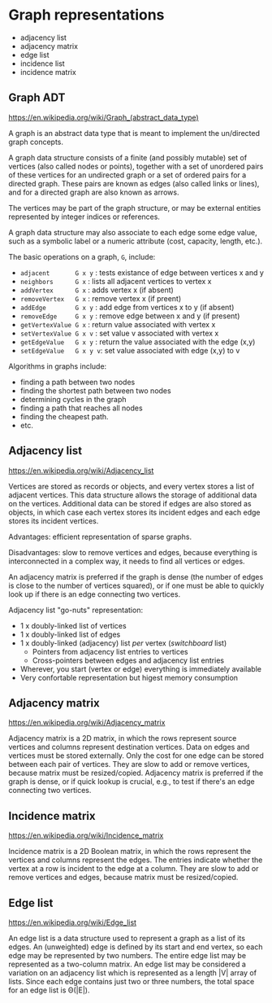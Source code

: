 # Graph representations

- adjacency list
- adjacency matrix
- edge list
- incidence list
- incidence matrix


## Graph ADT

https://en.wikipedia.org/wiki/Graph_(abstract_data_type)

A graph is an abstract data type that is meant to implement the un/directed graph concepts.

A graph data structure consists of a finite (and possibly mutable) set of vertices (also called nodes or points), together with a set of unordered pairs of these vertices for an undirected graph or a set of ordered pairs for a directed graph. These pairs are known as edges (also called links or lines), and for a directed graph are also known as arrows.

The vertices may be part of the graph structure, or may be external entities represented by integer indices or references.

A graph data structure may also associate to each edge some edge value, such as a symbolic label or a numeric attribute (cost, capacity, length, etc.).

The basic operations on a graph, `G`, include:
* `adjacent       G x y`  : tests existance of edge between vertices x and y
* `neighbors      G x`    : lists all adjacent vertices to vertex x
* `addVertex      G x`    : adds vertex x (if absent)
* `removeVertex   G x`    : remove vertex x (if preent)
* `addEdge        G x y`  : add edge from vertices x to y (if absent)
* `removeEdge     G x y`  : remove edge between x and y (if present)
* `getVertexValue G x`    : return value associated with vertex x
* `setVertexValue G x v`  : set value v associated with vertex x
* `getEdgeValue   G x y`  : return the value associated with the edge (x,y)
* `setEdgeValue   G x y v`: set value associated with edge (x,y) to v

Algorithms in graphs include:
- finding a path between two nodes
- finding the shortest path between two nodes
- determining cycles in the graph
- finding a path that reaches all nodes
- finding the cheapest path.
- etc.


## Adjacency list

https://en.wikipedia.org/wiki/Adjacency_list

Vertices are stored as records or objects, and every vertex stores a list of adjacent vertices. This data structure allows the storage of additional data on the vertices. Additional data can be stored if edges are also stored as objects, in which case each vertex stores its incident edges and each edge stores its incident vertices.

Advantages: efficient representation of sparse graphs.

Disadvantages: slow to remove vertices and edges, because everything is interconnected in a complex way, it needs to find all vertices or edges.

An adjacency matrix is preferred if the graph is dense (the number of edges is close to the number of vertices squared), or if one must be able to quickly look up if there is an edge connecting two vertices.

Adjacency list "go-nuts" representation:
- 1 x doubly-linked list of vertices
- 1 x doubly-linked list of edges
- 1 x doubly-linked (adjacency) list *per* vertex (*switchboard* list)
  - Pointers from adjacency list entries to vertices
  - Cross-pointers between edges and adjacency list entries
- Wherever, you start (vertex or edge) everything is immediately available
- Very confortable representation but higest memory consumption



## Adjacency matrix

https://en.wikipedia.org/wiki/Adjacency_matrix

Adjacency matrix is a 2D matrix, in which the rows represent source vertices and columns represent destination vertices. Data on edges and vertices must be stored externally. Only the cost for one edge can be stored between each pair of vertices. They are slow to add or remove vertices, because matrix must be resized/copied. Adjacency matrix is preferred if the graph is dense, or if quick lookup is crucial, e.g., to test if there's an edge connecting two vertices.


## Incidence matrix

https://en.wikipedia.org/wiki/Incidence_matrix

Incidence matrix is a 2D Boolean matrix, in which the rows represent the vertices and columns represent the edges. The entries indicate whether the vertex at a row is incident to the edge at a column. They are slow to add or remove vertices and edges, because matrix must be resized/copied.


## Edge list

https://en.wikipedia.org/wiki/Edge_list

An edge list is a data structure used to represent a graph as a list of its edges. An (unweighted) edge is defined by its start and end vertex, so each edge may be represented by two numbers. The entire edge list may be represented as a two-column matrix. An edge list may be considered a variation on an adjacency list which is represented as a length |V| array of lists. Since each edge contains just two or three numbers, the total space for an edge list is Θ(|E|).

